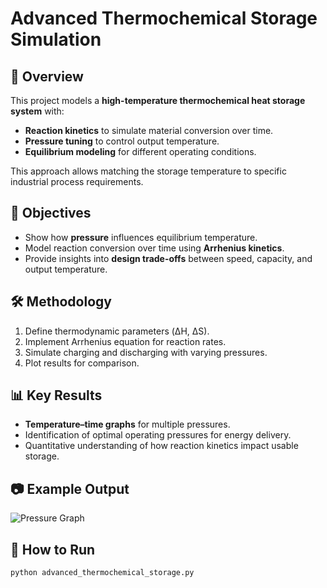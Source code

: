 # Advanced Thermochemical Storage Simulation

## 📌 Overview
This project models a **high-temperature thermochemical heat storage system** with:
- **Reaction kinetics** to simulate material conversion over time.
- **Pressure tuning** to control output temperature.
- **Equilibrium modeling** for different operating conditions.

This approach allows matching the storage temperature to specific industrial process requirements.

## 🎯 Objectives
- Show how **pressure** influences equilibrium temperature.
- Model reaction conversion over time using **Arrhenius kinetics**.
- Provide insights into **design trade-offs** between speed, capacity, and output temperature.

## 🛠️ Methodology
1. Define thermodynamic parameters (ΔH, ΔS).
2. Implement Arrhenius equation for reaction rates.
3. Simulate charging and discharging with varying pressures.
4. Plot results for comparison.

## 📊 Key Results
- **Temperature–time graphs** for multiple pressures.
- Identification of optimal operating pressures for energy delivery.
- Quantitative understanding of how reaction kinetics impact usable storage.

## 📷 Example Output
![Pressure Graph](example_pressure.png)

## 🚀 How to Run
```bash
python advanced_thermochemical_storage.py
